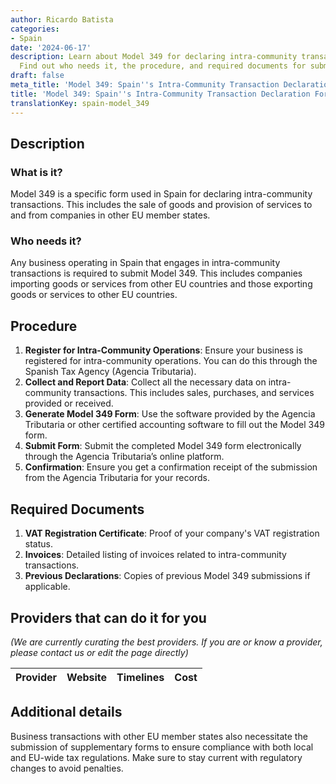 ```yaml
---
author: Ricardo Batista
categories:
- Spain
date: '2024-06-17'
description: Learn about Model 349 for declaring intra-community transactions in Spain.
  Find out who needs it, the procedure, and required documents for submission.
draft: false
meta_title: 'Model 349: Spain''s Intra-Community Transaction Declaration Form'
title: 'Model 349: Spain''s Intra-Community Transaction Declaration Form'
translationKey: spain-model_349
---
```


## Description
### What is it?
Model 349 is a specific form used in Spain for declaring intra-community transactions. This includes the sale of goods and provision of services to and from companies in other EU member states.

### Who needs it?
Any business operating in Spain that engages in intra-community transactions is required to submit Model 349. This includes companies importing goods or services from other EU countries and those exporting goods or services to other EU countries.

## Procedure
1. **Register for Intra-Community Operations**: Ensure your business is registered for intra-community operations. You can do this through the Spanish Tax Agency (Agencia Tributaria).
2. **Collect and Report Data**: Collect all the necessary data on intra-community transactions. This includes sales, purchases, and services provided or received.
3. **Generate Model 349 Form**: Use the software provided by the Agencia Tributaria or other certified accounting software to fill out the Model 349 form.
4. **Submit Form**: Submit the completed Model 349 form electronically through the Agencia Tributaria’s online platform.
5. **Confirmation**: Ensure you get a confirmation receipt of the submission from the Agencia Tributaria for your records.

## Required Documents
1. **VAT Registration Certificate**: Proof of your company's VAT registration status.
2. **Invoices**: Detailed listing of invoices related to intra-community transactions.
3. **Previous Declarations**: Copies of previous Model 349 submissions if applicable.

## Providers that can do it for you
_(We are currently curating the best providers. If you are or know a provider, please contact us or edit the page directly)_

| Provider        |     Website     |     Timelines    |       Cost      |
| --------------- | --------------- |  :-------------: | :-------------: |

## Additional details
Business transactions with other EU member states also necessitate the submission of supplementary forms to ensure compliance with both local and EU-wide tax regulations. Make sure to stay current with regulatory changes to avoid penalties.

